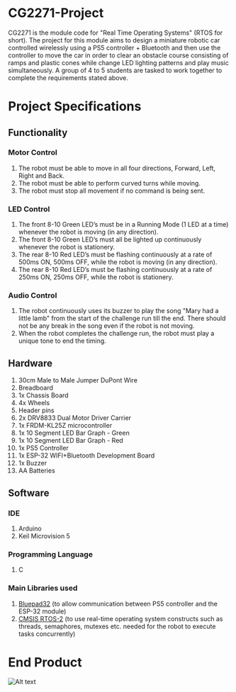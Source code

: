 # CG2271-Project
CG2271 is the module code for "Real Time Operating Systems" (RTOS for short). The project for this module aims to design a miniature robotic car controlled wirelessly using a PS5 controller + Bluetooth and then use the controller to move the car in order to clear an obstacle course consisting of ramps and plastic cones while change LED lighting patterns and play music simultaneously. A group of 4 to 5 students are tasked to work together to complete the requirements stated above.

# Project Specifications
## Functionality
### Motor Control
1. The robot must be able to move in all four directions, Forward, Left, Right and Back.
2. The robot must be able to perform curved turns while moving.
3. The robot must stop all movement if no command is being sent.

### LED Control
1. The front 8-10 Green LED’s must be in a Running Mode (1 LED at a time) whenever the robot is moving (in any direction).
2. The front 8-10 Green LED’s must all be lighted up continuously whenever the robot is stationery.
3. The rear 8-10 Red LED’s must be flashing continuously at a rate of 500ms ON, 500ms OFF, while the robot is moving (in any direction).
4. The rear 8-10 Red LED’s must be flashing continuously at a rate of 250ms ON, 250ms OFF, while the robot is stationery.

### Audio Control
1. The robot continuously uses its buzzer to play the song "Mary had a little lamb" from the start of the challenge run till the end. There should not be any break in the song even if the robot is not moving.
2. When the robot completes the challenge run, the robot must play a unique tone to end the timing.

## Hardware
1. 30cm Male to Male Jumper DuPont Wire
2. Breadboard
3. 1x Chassis Board
4. 4x Wheels
5. Header pins
6. 2x DRV8833 Dual Motor Driver Carrier
7. 1x FRDM-KL25Z microcontroller
8. 1x 10 Segment LED Bar Graph - Green
9. 1x 10 Segment LED Bar Graph - Red
10. 1x PS5 Controller
11. 1x ESP-32 WIFI+Bluetooth Development Board
12. 1x Buzzer
13. AA Batteries

## Software
### IDE
1. Arduino
2. Keil Microvision 5
### Programming Language
1. C

### Main Libraries used
1. [Bluepad32](https://github.com/ricardoquesada/bluepad32) (to allow communication between PS5 controller and the ESP-32 module)
2. [CMSIS RTOS-2](https://arm-software.github.io/CMSIS_6/latest/RTOS2/index.html) (to use real-time operating system constructs such as threads, semaphores, mutexes etc. needed for the robot to execute tasks concurrently)

# End Product
![Alt text](C:\Users\ASUS\Downloads\robot.jpg)


